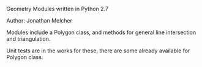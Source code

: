 Geometry Modules written in Python 2.7

Author:  Jonathan Melcher


Modules include a Polygon class, and methods for general line intersection and triangulation.

Unit tests are in the works for these, there are some already available for Polygon class.
